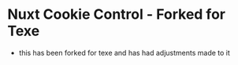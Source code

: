 # Nuxt Cookie Control - Forked for Texe
- this has been forked for texe and has had adjustments made to it

